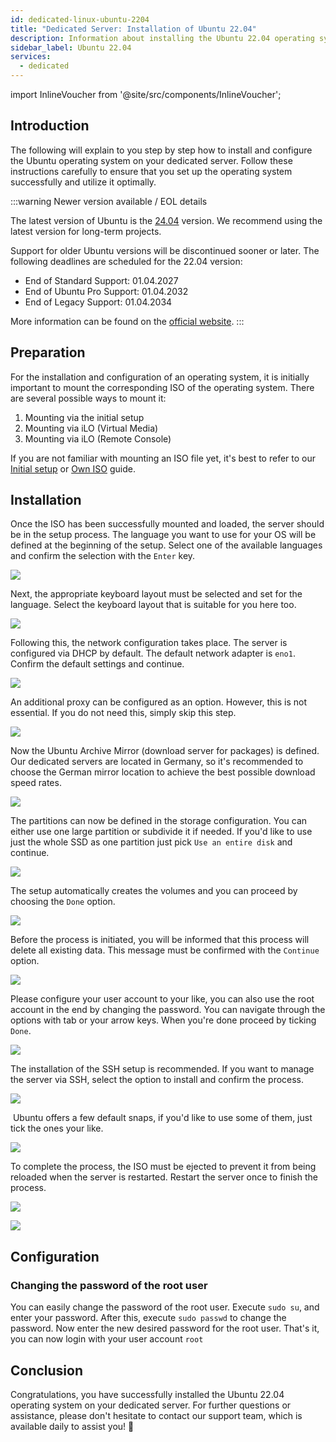 ```yaml
---
id: dedicated-linux-ubuntu-2204
title: "Dedicated Server: Installation of Ubuntu 22.04"
description: Information about installing the Ubuntu 22.04 operating system on your dedicated server from ZAP-Hosting - ZAP-Hosting.com documentation
sidebar_label: Ubuntu 22.04
services:
  - dedicated
---
```


import InlineVoucher from '@site/src/components/InlineVoucher';

## Introduction

The following will explain to you step by step how to install and configure the Ubuntu operating system on your dedicated server. Follow these instructions carefully to ensure that you set up the operating system successfully and utilize it optimally.



:::warning Newer version available / EOL details

The latest version of Ubuntu is the [24.04](dedicated-linux-ubuntu.md) version. We recommend using the latest version for long-term projects.

Support for older Ubuntu versions will be discontinued sooner or later. The following deadlines are scheduled for the 22.04 version:

- End of Standard Support: 01.04.2027
- End of Ubuntu Pro Support: 01.04.2032
- End of Legacy Support: 01.04.2034

More information can be found on the [official website](https://ubuntu.com/about/release-cycle).
:::


<InlineVoucher />

## Preparation

For the installation and configuration of an operating system, it is initially important to mount the corresponding ISO of the operating system. There are several possible ways to mount it:

1. Mounting via the initial setup
2. Mounting via iLO (Virtual Media)
3. Mounting via iLO (Remote Console)

If you are not familiar with mounting an ISO file yet, it's best to refer to our [Initial setup](dedicated-setup.md) or [Own ISO](dedicated-iso.md) guide.



## Installation

Once the ISO has been successfully mounted and loaded, the server should be in the setup process. The language you want to use for your OS will be defined at the beginning of the setup. Select one of the available languages and confirm the selection with the `Enter` key. 

![](https://screensaver01.zap-hosting.com/index.php/s/yrHMNzstM23XZH6/preview)

Next, the appropriate keyboard layout must be selected and set for the language. Select the keyboard layout that is suitable for you here too. 

![](https://screensaver01.zap-hosting.com/index.php/s/x9kYGEWS5fy7Wjp/preview)

Following this, the network configuration takes place. The server is configured via DHCP by default. The default network adapter is `eno1`. Confirm the default settings and continue. 

![](https://screensaver01.zap-hosting.com/index.php/s/6mr5kAKJQ39iJt5/preview)

An additional proxy can be configured as an option. However, this is not essential. If you do not need this, simply skip this step. 

![](https://screensaver01.zap-hosting.com/index.php/s/tz97Ee8ZQkxAGGb/preview)

Now the Ubuntu Archive Mirror (download server for packages) is defined. Our dedicated servers are located in Germany, so it's recommended to choose the German mirror location to achieve the best possible download speed rates.

![](https://screensaver01.zap-hosting.com/index.php/s/xNknNyWAbd5DnsZ/preview)

The partitions can now be defined in the storage configuration. You can either use one large partition or subdivide it if needed. If you'd like to use just the whole SSD as one partition just pick `Use an entire disk` and continue.

![](https://screensaver01.zap-hosting.com/index.php/s/2dJ9oeMGjpWn6cZ/preview)

The setup automatically creates the volumes and you can proceed by choosing  the `Done` option.

![](https://screensaver01.zap-hosting.com/index.php/s/WXfzt57Rtm2SQLD/preview)

Before the process is initiated, you will be informed that this process will delete all existing data. This message must be confirmed with the `Continue` option. 

![](https://screensaver01.zap-hosting.com/index.php/s/L3YcGNbYWpMmaDj/preview)

Please configure your user account to your like, you can also use the root account in the end by changing the password.
You can navigate through the options with tab or your arrow keys. When you're done proceed by ticking `Done`.

![](https://screensaver01.zap-hosting.com/index.php/s/mqrjmF2ZmA2Qj9z/preview)





The installation of the SSH setup is recommended. If you want to manage the server via SSH, select the option to install and confirm the process.

![](https://screensaver01.zap-hosting.com/index.php/s/Xz3zzMdZ6C523ip/preview)

​	Ubuntu offers a few default snaps, if you'd like to use some of them, just tick the ones your like.

![](https://screensaver01.zap-hosting.com/index.php/s/wcGiSwX935jXeex/preview)

To complete the process, the ISO must be ejected to prevent it from being reloaded when the server is restarted. Restart the server once to finish the process. 

![](https://screensaver01.zap-hosting.com/index.php/s/SzrxCtJTx2S8Nef/preview)



![](https://screensaver01.zap-hosting.com/index.php/s/x3BRLSepSDFnYGA/preview)



## Configuration



### Changing the password of the root user

You can easily change the password of the root user. Execute `sudo su`, and enter your password. After this, execute `sudo passwd` to change the password. Now enter the new desired password for the root user. That's it, you can now login with your user account `root`



## Conclusion

Congratulations, you have successfully installed the Ubuntu 22.04 operating system on your dedicated server. For further questions or assistance, please don't hesitate to contact our support team, which is available daily to assist you! 🙂





